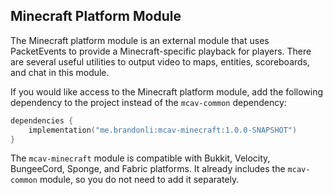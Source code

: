 ## Minecraft Platform Module

The Minecraft platform module is an external module that uses PacketEvents to provide a Minecraft-specific playback for
players. There are several useful utilities to output video to maps, entities, scoreboards, and chat in this module.

If you would like access to the Minecraft platform module, add the following dependency to the project instead of the
`mcav-common` dependency:

```kts
dependencies {
    implementation("me.brandonli:mcav-minecraft:1.0.0-SNAPSHOT")
}
```

The `mcav-minecraft` module is compatible with Bukkit, Velocity, BungeeCord, Sponge, and Fabric platforms. It already
includes the `mcav-common` module, so you do not need to add it separately.